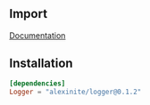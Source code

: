 #

## Import

[Documentation](https://alexasterisk.github.io/WallyPackages/logger/)

## Installation

```toml
[dependencies]
Logger = "alexinite/logger@0.1.2"
```
